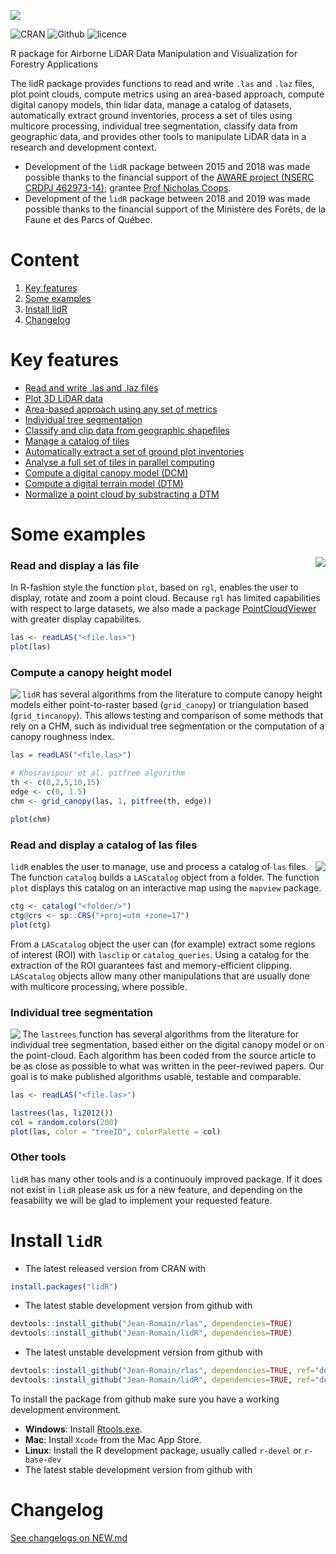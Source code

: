 ![](https://raw.githubusercontent.com/Jean-Romain/lidR/master/others/README/lidr-ban.png)<br/>

![CRAN](https://img.shields.io/badge/CRAN-1.6.1-brightgreen.svg)  ![Github](https://img.shields.io/badge/Github-2.0.0-green.svg) ![licence](https://img.shields.io/badge/Licence-GPL--3-blue.svg) 

R package for Airborne LiDAR Data Manipulation and Visualization for Forestry Applications

The lidR package provides functions to read and write `.las` and `.laz` files, plot point clouds, compute metrics using an area-based approach, compute digital canopy models, thin lidar data, manage a catalog of datasets, automatically extract ground inventories, process a set of tiles using multicore processing, individual tree segmentation, classify data from geographic data, and provides other tools to manipulate LiDAR data in a research and development context.

* Development of the `lidR` package between 2015 and 2018 was made possible thanks to the financial support of the [AWARE project  (NSERC CRDPJ 462973-14)](http://aware.forestry.ubc.ca/); grantee [Prof Nicholas Coops](http://profiles.forestry.ubc.ca/person/nicholas-coops/).
* Development of the `lidR` package between 2018 and 2019 was made possible thanks to the financial support of the Ministère des Forêts, de la Faune et des Parcs of Québec.

# Content

1. [Key features](#key-features)
2. [Some examples](#some-examples)
3. [Install lidR](#install-lidr)
4. [Changelog](#changelog)

# Key features

- [Read and write .las and .laz files](https://github.com/Jean-Romain/lidR/wiki/readLAS)
- [Plot 3D LiDAR data](https://github.com/Jean-Romain/lidR/wiki/lasplot)
- [Area-based approach using any set of metrics](https://github.com/Jean-Romain/lidR/wiki/grid_metrics)
- [Individual tree segmentation](https://github.com/Jean-Romain/lidR/wiki/Tree-segmentation-from-A-to-Z)
- [Classify and clip data from geographic shapefiles](https://github.com/Jean-Romain/lidR/wiki/lasclassify)
- [Manage a catalog of tiles](https://github.com/Jean-Romain/lidR/wiki/catalog)
- [Automatically extract a set of ground plot inventories](https://github.com/Jean-Romain/lidR/wiki/catalog_queries)
- [Analyse a full set of tiles in parallel computing](https://github.com/Jean-Romain/lidR/wiki/catalog_apply)
- [Compute a digital canopy model (DCM)](https://github.com/Jean-Romain/lidR/wiki/Rasterizing-perfect-canopy-height-models)
- [Compute a digital terrain model (DTM)](https://github.com/Jean-Romain/lidR/wiki/grid_terrain)
- [Normalize a point cloud by substracting a DTM](https://github.com/Jean-Romain/lidR/wiki/lasnormalize)
    
# Some examples

<img align="right" src="https://raw.githubusercontent.com/Jean-Romain/lidR/master/others/README/point-cloud-rotating.gif">

### Read and display a las file

In R-fashion style the function `plot`, based on `rgl`, enables the user to display, rotate and zoom a point cloud. Because `rgl` has limited capabilities with respect to large datasets, we also made a package [PointCloudViewer](https://github.com/Jean-Romain/PointCloudViewer) with greater display capabilites.

```r
las <- readLAS("<file.las>")
plot(las)
```

### Compute a canopy height model

<img align="left" src="https://raw.githubusercontent.com/Jean-Romain/lidR/master/others/README/chm-Khosravipour.png">

`lidR` has several algorithms from the literature to compute canopy height models either point-to-raster based (`grid_canopy`) or triangulation based (`grid_tincanopy`). This allows testing and comparison of some methods that rely on a CHM, such as individual tree segmentation or the computation of a canopy roughness index.

```r
las = readLAS("<file.las>")

# Khosravipour et al. pitfree algorithm
th <- c(0,2,5,10,15)
edge <- c(0, 1.5)
chm <- grid_canopy(las, 1, pitfree(th, edge))

plot(chm)
```

### Read and display a catalog of las files

<img align="right" src="https://raw.githubusercontent.com/Jean-Romain/lidR/master/others/README/catalog-plot_interactive.gif">

`lidR` enables the user to manage, use and process a catalog of `las` files. The function `catalog` builds a `LAScatalog` object from a folder. The function `plot` displays this catalog on an interactive map using the `mapview` package.

```r
ctg <- catalog("<folder/>")
ctg@crs <- sp::CRS("+proj=utm +zone=17")
plot(ctg)
```

From a `LAScatalog` object the user can (for example) extract some regions of interest (ROI) with `lasclip` or `catalog_queries`. Using a catalog for the extraction of the ROI guarantees fast and memory-efficient clipping. `LAScatalog` objects allow many other manipulations that are usually done with multicore processing, where possible.

### Individual tree segmentation

<img align="left" src="https://raw.githubusercontent.com/Jean-Romain/lidR/master/others/README/its-rotating-tree-segmented.gif" margin-right="5px">

The `lastrees` function has several algorithms from the literature for individual tree segmentation, based either on the digital canopy model or on the point-cloud. Each algorithm has been coded from the source article to be as close as possible to what was written in the peer-reviwed papers. Our goal is to make published algorithms usable, testable and comparable.

```r
las <- readLAS("<file.las>")

lastrees(las, li2012())
col = random.colors(200)
plot(las, color = "treeID", colorPalette = col)
```

### Other tools

`lidR` has many other tools and is a continuouly improved package. If it does not exist in `lidR` please ask us for a new feature, and depending on the feasability we will be glad to implement your requested feature.

# Install `lidR`

* The latest released version from CRAN with

```r
install.packages("lidR")
```

* The latest stable development version from github with

```r
devtools::install_github("Jean-Romain/rlas", dependencies=TRUE)
devtools::install_github("Jean-Romain/lidR", dependencies=TRUE)
```

* The latest unstable development version from github with

```r
devtools::install_github("Jean-Romain/rlas", dependencies=TRUE, ref="devel")
devtools::install_github("Jean-Romain/lidR", dependencies=TRUE, ref="devel")
```

To install the package from github make sure you have a working development environment.

* **Windows**: Install [Rtools.exe](https://cran.r-project.org/bin/windows/Rtools/).  
* **Mac**: Install `Xcode` from the Mac App Store.
* **Linux**: Install the R development package, usually called `r-devel` or `r-base-dev`
* The latest stable development version from github with

# Changelog

[See changelogs on NEW.md](https://github.com/Jean-Romain/lidR/blob/master/NEWS.md)
